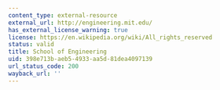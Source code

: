 ```yaml
---
content_type: external-resource
external_url: http://engineering.mit.edu/
has_external_license_warning: true
license: https://en.wikipedia.org/wiki/All_rights_reserved
status: valid
title: School of Engineering
uid: 398e713b-aeb5-4933-aa5d-81dea4097139
url_status_code: 200
wayback_url: ''
---
```


